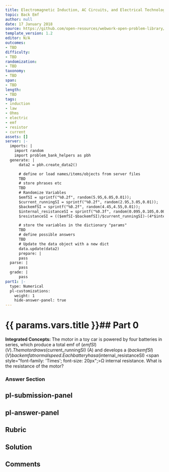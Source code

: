 ```yaml
---
title: Electromagnetic Induction, AC Circuits, and Electrical Technologies
topic: Back Emf
author: null
date: 17 January 2018
source: https://github.com/open-resources/webwork-open-problem-library/tree/master/Contrib/BrockPhysics/College_Physics_Urone/23.Electromagnetic_Induction_AC_Circuits_and_Electrical_Technologies/23-06.Back_Emf/NU_U17_23_06_005.pg
template_version: 1.2
editor: N/A
outcomes:
- TBD
difficulty:
- TBD
randomization:
- TBD
taxonomy:
- TBD
span:
- TBD
length:
- TBD
tags:
- induction
- law
- Ohms
- electric
- emf
- resistor
- current
assets: []
server: |-
  imports: |
    import random
    import problem_bank_helpers as pbh
  generate: |
      data2 = pbh.create_data2()

      # define or load names/items/objects from server files
      TBD
      # store phrases etc
      TBD
      # Randomize Variables
      $emfSI = sprintf("%0.2f", random(5.95,6.05,0.01));
      $current_runningSI = sprintf("%0.2f", random(2.95,3.05,0.01));
      $backemfSI = sprintf("%0.2f", random(4.45,4.55,0.01));
      $internal_resistanceSI = sprintf("%0.3f", random(0.095,0.105,0.001));
      $resistanceSI = (($emfSI-$backemfSI)/$current_runningSI)-(4*$internal_resistanceSI);

      # store the variables in the dictionary "params"
      TBD
      # define possible answers
      TBD
      # Update the data object with a new dict
      data.update(data2)
      prepare: |
      pass
  parse: |
      pass
  grade: |
      pass
part1: |-
  type: Numerical
  pl-customizations:
    weight: 1
    hide-answer-panel: true
---
```


# {{ params.vars.title }}## Part 0 
<b>Integrated Concepts:</b> The motor in a toy car is powered by four batteries in series, which produce a total emf of ($emfSI) (V). The motor draws ($current_runningSI) (A) and develops a ($backemfSI) (V) back emf at normal speed. Each battery has a ($internal_resistanceSI) <span style="font-family: 'Times'; font-size: 20px";>&Omega;</span> internal resistance. What is the resistance of the motor? 


### Answer Section 


## pl-submission-panel 


## pl-answer-panel 


## Rubric 


## Solution 


## Comments 


